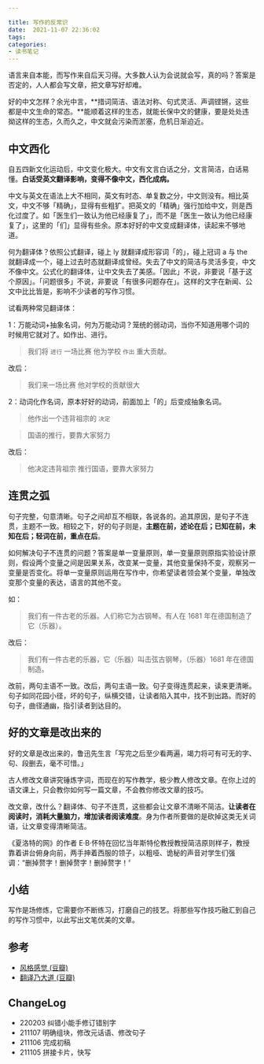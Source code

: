 ```yaml
---

title: 写作的反常识
date:  2021-11-07 22:36:02
tags: 
categories: 
- 读书笔记
---
```


语言来自本能，而写作来自后天习得。大多数人认为会说就会写，真的吗？答案是否定的，人人都会写文章，把文章写好却难。
<!--more-->
好的中文怎样？余光中言，**措词简洁、语法对称、句式灵活、声调铿锵，这些都是中文生命的常态。**能顺着这样的生态，就能长保中文的健康，要是处处违拗这样的生态，久而久之，中文就会污染而淤塞，危机日渐迫近。

## 中文西化

自五四新文化运动后，中文变化极大。中文有文言白话之分，文言简洁，白话易懂。**白话受英文翻译影响，变得不像中文，西化成病。**

中文与英文在语法上大不相同，英文有时态、单复数之分，中文则没有。相比英文，中文不够「精确」，显得有些粗犷。把英文的「精确」强行加给中文，则是西化过度了。如「医生们一致认为他已经康复了」，而不是「医生一致认为他已经康复了」，这里的「们」显得有些余。原本好好的中文变成翻译体，读起来不够地道。

何为翻译体？依照公式翻译，碰上 ly 就翻译成形容词「的」，碰上冠词 a 与 the 就翻译成一个，碰上过去时态就翻译成曾经。失去了中文的简洁与灵活多变，中文不像中文。公式化的翻译体，让中文失去了美感。「因此」不说，非要说「基于这个原因」。「问题很多」不说，非要说「有很多问题存在」。这样的文字在新闻、公文中比比皆是，影响不少读者的写作习惯。

试看两种常见翻译体：

1：万能动词+抽象名词，何为万能动词？笼统的弱动词，当你不知道用哪个词的时候用它就对了。如作出、进行。

> 我们将 `进行` 一场比赛
> 他为学校 `作出` 重大贡献。

改后：

> 我们来一场比赛
> 他对学校的贡献很大

2：动词化作名词，原本好好的动词，前面加上「的」后变成抽象名词。

> 他作出一个违背祖宗的 `决定`

> 国语的推行，要靠大家努力

改后：

> 他决定违背祖宗
> 推行国语，要靠大家努力

## 连贯之弧

句子完整，句意清晰。句子之间却互不相联，各说各的。追其原因，是句子不连贯，主题不一致。相较之下，好的句子则是，**主题在前，述论在后；已知在前，未知在后；轻词在前，重点在后**。

如何解决句子不连贯的问题？答案是单一变量原则，单一变量原则原指实验设计原则，假设两个变量之间是因果关系，改变某一变量，其他变量保持不变，观察另一变量是否变化。将单一变量原则运用在写作中，你希望读者领会某个变量，单独改变那个变量的表达，语言的其他不变。

如：

> 我们有一件古老的乐器。人们称它为古钢琴。有人在 1681 年在德国制造了它（乐器）。

改后：

> 我们有一件古老的乐器，它（乐器）叫击弦古钢琴，（乐器）1681 年在德国制造。

改前，两句主语不一致。改后，两句主语一致。句子变得连贯起来，读来更清晰。句子如同花园小径，坏的句子，纵横交错，让读者陷入其中，找不到出路。而好的句子，曲径通幽，指引读者到达目的。

## 好的文章是改出来的

好的文章是改出来的，鲁迅先生言「写完之后至少看两遍，竭力将可有可无的字、句、段删去，毫不可惜。」

古人修改文章讲究锤炼字词，而现在的写作教学，极少教人修改文章。在你上过的语文课上，只会教你如何写一篇文章，不会教你修改文章的技巧。

改文章，改什么？翻译体、句子不连贯，这些都会让文章不清晰不简洁。**让读者在阅读时，消耗大量脑力，增加读者阅读难度**。身为作者所要做的是砍掉这类无关词语，让文章变得清晰简洁。

《夏洛特的网》的作者 E·B·怀特在回忆当年斯特伦教授教授简洁原则样子，教授靠着讲台俯身向前，两手抻着西服的领子，以粗哑、诡秘的声音对学生们强调：“删掉赘字！删掉赘字！删掉赘字！〞

## 小结

写作是场修炼，它需要你不断练习，打磨自己的技艺。将那些写作技巧融汇到自己的写作习惯中，以此写出文笔优美的文章。

## 参考

- [风格感觉 (豆瓣)](https://book.douban.com/subject/30186025/)
- [翻译乃大道 (豆瓣)](https://book.douban.com/subject/26279084/)

## ChangeLog

- 220203 纠错小能手修订错别字
- 211107 明确组块，修改元话语、修改句子
- 211106 完成初稿
- 211105 拼接卡片，快写
